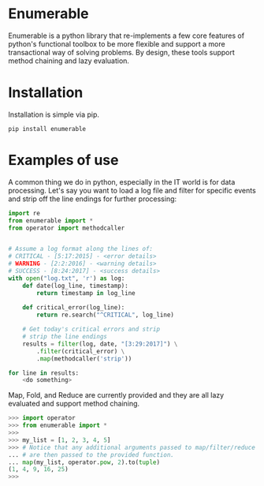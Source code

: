 # Enumerable
Enumerable is a python library that re-implements a few core features of python's functional toolbox to be more flexible and support a more transactional way of solving problems.  By design, these tools support method chaining and lazy evaluation.

# Installation
Installation is simple via pip.

`pip install enumerable`
# Examples of use

A common thing we do in python, especially in the IT world is for data processing.  Let's say you want to load a log file and filter for specific events and strip off the line endings for further processing:

```python
import re
from enumerable import *
from operator import methodcaller


# Assume a log format along the lines of:
# CRITICAL - [5:17:2015] - <error details>
# WARNING - [2:2:2016] - <warning details>
# SUCCESS - [8:24:2017] - <success details>
with open("log.txt", 'r') as log:
    def date(log_line, timestamp):
        return timestamp in log_line
    
    def critical_error(log_line):
        return re.search("^CRITICAL", log_line)

    # Get today's critical errors and strip
    # strip the line endings
    results = filter(log, date, "[3:29:2017]") \
        .filter(critical_error) \
        .map(methodcaller('strip'))

for line in results:
    <do something>
```

Map, Fold, and Reduce are currently provided and they are all lazy evaluated and support method chaining.

```python
>>> import operator
>>> from enumerable import *
>>>
>>> my_list = [1, 2, 3, 4, 5]
>>> # Notice that any additional arguments passed to map/filter/reduce
... # are then passed to the provided function.
... map(my_list, operator.pow, 2).to(tuple)
(1, 4, 9, 16, 25)
>>>
```
